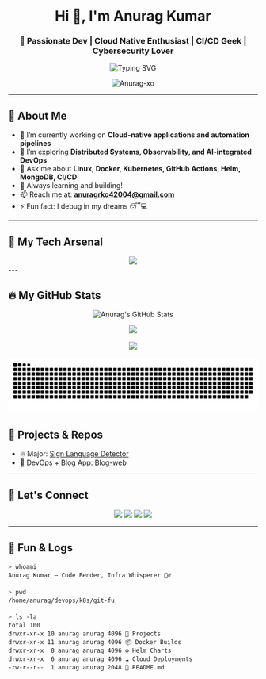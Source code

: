 <h1 align="center">Hi 👋, I'm Anurag Kumar</h1>
<h3 align="center">🚀 Passionate Dev | Cloud Native Enthusiast | CI/CD Geek | Cybersecurity Lover</h3>

<p align="center">
  <img src="https://readme-typing-svg.herokuapp.com?font=Fira+Code&size=24&duration=4000&pause=1000&center=true&vCenter=true&width=435&lines=Hey!+I'm+Anurag+Kumar;DevOps+%7C+Backend+Developer;Kubernetes+%7C+Docker+%7C+CI%2FCD+%7C+Cloud;Always+Learning+%F0%9F%9A%80" alt="Typing SVG" />
</p>

<p align="center">
  <img src="https://komarev.com/ghpvc/?username=Anurag-xo&label=Profile%20views&color=0e75b6&style=flat" alt="Anurag-xo" />
</p>

---

## 💫 About Me

- 🔭 I’m currently working on **Cloud-native applications and automation pipelines**
- 🌱 I’m exploring **Distributed Systems, Observability, and AI-integrated DevOps**
- 💬 Ask me about **Linux, Docker, Kubernetes, GitHub Actions, Helm, MongoDB, CI/CD**
- 🧠 Always learning and building!
- 📫 Reach me at: **anuragrko42004@gmail.com**
- ⚡ Fun fact: I debug in my dreams 😴💻

---

## 🚀 My Tech Arsenal

<div align="center">
  <img src="https://skillicons.dev/icons?i=linux,docker,kubernetes,aws,terraform,ansible,jenkins,githubactions,argocd,helm,prometheus,grafana,nginx,nodejs,python,cpp,bash,postgres,mongodb,vscode&perline=11" style="transition: transform 0.2s ease;" onmouseover="this.style.transform='scale(1.1)'" onmouseout="this.style.transform='scale(1)'" />
</div>---

## 🔥 My GitHub Stats

<p align="center">
  <img src="https://github-readme-stats.vercel.app/api?username=Anurag-xo&show_icons=true&theme=radical" alt="Anurag's GitHub Stats" />
</p>

<p align="center">
  <img src="https://github-readme-streak-stats.herokuapp.com?user=Anurag-xo&theme=radical&date_format=M%20j%5B%2C%20Y%5D" />
</p>

<p align="center">
  <img src="https://github-readme-stats.vercel.app/api/top-langs/?username=Anurag-xo&layout=compact&theme=radical" />
</p>

<p align="center">
  <picture>
    <source media="(prefers-color-scheme: dark)" srcset="https://raw.githubusercontent.com/Anurag-xo/Anurag-xo/output/github-contribution-grid-snake-dark.svg" />
    <img alt="github contribution grid snake animation" src="https://raw.githubusercontent.com/Anurag-xo/Anurag-xo/output/github-contribution-grid-snake.svg" />
  </picture>
</p>

## 🧰 Projects & Repos

- 🔥 Major: [Sign Language Detector](https://github.com/Anurag-xo/sign-language-detection)
- 🚀 DevOps + Blog App: [Blog-web](https://github.com/Anurag-xo/Blog-web)

---

## 🧭 Let's Connect

<p align="center">
  <a href="https://www.linkedin.com/in/anurag-kumar-b1a790249/" target="_blank"><img src="https://img.shields.io/badge/LinkedIn-blue?logo=linkedin&logoColor=white" /></a>
  <a href="mailto:anuragrko42004@gmail.com"><img src="https://img.shields.io/badge/Gmail-D14836?logo=gmail&logoColor=white" /></a>
  <a href="https://twitter.com/anuragxo1221" target="_blank"><img src="https://img.shields.io/badge/Twitter-1DA1F2?logo=twitter&logoColor=white" /></a>
  <a href="https://notrlyanurag.duckdns.org" target="_blank"><img src="https://img.shields.io/badge/Portfolio-000?logo=githubpages&logoColor=white" /></a>
</p>

---

## 🧩 Fun & Logs

```bash
> whoami
Anurag Kumar — Code Bender, Infra Whisperer 🧙‍♂️

> pwd
/home/anurag/devops/k8s/git-fu

> ls -la
total 100
drwxr-xr-x 10 anurag anurag 4096 🚀 Projects
drwxr-xr-x 11 anurag anurag 4096 📦 Docker Builds
drwxr-xr-x  8 anurag anurag 4096 ⚙️ Helm Charts
drwxr-xr-x  6 anurag anurag 4096 ☁️ Cloud Deployments
-rw-r--r--  1 anurag anurag 2048 📖 README.md
```
